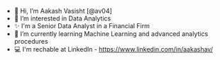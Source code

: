 - 👋 Hi, I’m Aakash Vasisht [@av04]
- 👀 I’m interested in Data Analytics
- ✨ I'm a Senior Data Analyst in a Financial Firm
- 🌱 I’m currently learning Machine Learning and advanced analytics procedures
- 💻 I'm rechable at LinkedIn - https://www.linkedin.com/in/aakashav/
